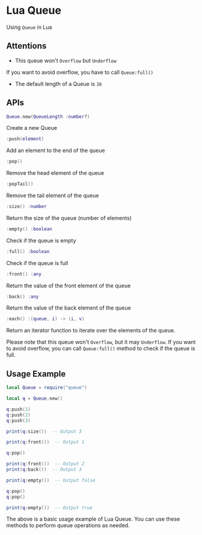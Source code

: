 
# Lua Queue

Using `Queue` in Lua

## Attentions

* This queue won't `Overflow` but `Underflow`

If you want to avoid overflow, you have to call `Queue:full()`

* The default length of a Queue is `16`

## APIs

```lua
Queue.new(QueueLength :number?)
```

Create a new Queue

```lua
:push(element)
```

Add an element to the end of the queue

```lua
:pop()
```

Remove the head element of the queue

```lua
:popTail()
```

Remove the tail element of the queue

```lua
:size() :number
```

Return the size of the queue (number of elements)

```lua
:empty() :boolean
```

Check if the queue is empty

```lua
:full() :boolean
```

Check if the queue is full

```lua
:front() :any
```

Return the value of the front element of the queue

```lua
:back() :any
```

Return the value of the back element of the queue

```lua
:each() :(queue, i) -> (i, v)
```

Return an iterator function to iterate over the elements of the queue.

Please note that this queue won't `Overflow`, but it may `Underflow`. If you want to avoid overflow, you can call `Queue:full()` method to check if the queue is full.

## Usage Example

```lua
local Queue = require("queue")

local q = Queue.new()

q:push(1)
q:push(2)
q:push(3)

print(q:size())  -- Output 3

print(q:front())  -- Output 1

q:pop()

print(q:front())  -- Output 2
print(q:back())  -- Output 3

print(q:empty())  -- Output false

q:pop()
q:pop()

print(q:empty())  -- Output true
```

The above is a basic usage example of Lua Queue. You can use these methods to perform queue operations as needed.
